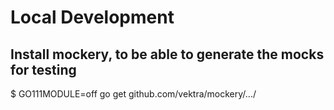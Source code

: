 # Local Development 

## Install mockery, to be able to generate the mocks for testing
$ GO111MODULE=off go get github.com/vektra/mockery/.../
